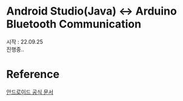 # Android Studio(Java) <-> Arduino Bluetooth Communication
시작 : 22.09.25  
진행중..  

# Reference
[안드로이드 공식 문서](https://developer.android.com/reference/android/bluetooth/BluetoothDevice)